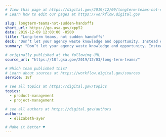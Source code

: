 ```yaml
---
# View this page at https://digital.gov/2019/12/09/longterm-teams-not-sudden-handoffs
# Learn how to edit our pages at https://workflow.digital.gov

slug: longterm-teams-not-sudden-handoffs
short_url: https://go.usa.gov/xpp52
date: 2019-12-09 12:00:00 -0500
title: "Long-term teams, not sudden handoffs"
deck: "Don’t let your agency waste knowledge and opportunity. Instead of planning for a handoff to O&M, plan for a long-term team. Instead of launching and then keeping it running, plan for ongoing development."
summary: "Don’t let your agency waste knowledge and opportunity. Instead of planning for a handoff to O&M, plan for a long-term team. Instead of launching and then keeping it running, plan for ongoing development."

# originally published at the following URL
source_url: "https://18f.gsa.gov/2019/12/03/long-term-teams/"

# Which team published this?
# Learn about sources at https://workflow.digital.gov/sources
service: 18f

# see all topics at https://digital.gov/topics
topics:
  - product-management
  - project-management

# see all authors at https://digital.gov/authors
authors:
  - elizabeth-ayer

# Make it better ♥
---
```

